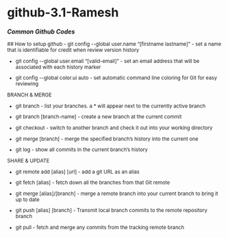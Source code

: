 # github-3.1-Ramesh

_**Common Github Codes**_

<sub> 
## How to setup github
- git config --global user.name “[firstname lastname]” - set a name that is identifiable for credit when review version history

- git config --global user.email “[valid-email]”  - set an email address that will be associated with each history marker

- git config --global color.ui auto - set automatic command line coloring for Git for easy reviewing

BRANCH & MERGE 

 * git branch - list your branches. a * will appear next to the currently active branch 

*  git branch [branch-name]     -            create a new branch at the current commit

*  git checkout                -             switch to another branch and check it out into your working directory 

*  git merge [branch]          -             merge the specified branch’s history into the current one

*  git log                     -             show all commits in the current branch’s history

SHARE & UPDATE
* git remote add [alias] [url]  -       add a git URL as an alias

* git fetch [alias]             -       fetch down all the branches from that Git remote

* git merge [alias]/[branch]    -       merge a remote branch into your current branch to bring it up to date

* git push [alias] [branch]     -       Transmit local branch commits to the remote repository branch

* git pull                      -       fetch and merge any commits from the tracking remote branch





</sub>
